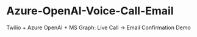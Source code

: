 # Azure-OpenAI-Voice-Call-Email
Twilio + Azure OpenAI + MS Graph: Live Call → Email Confirmation Demo
